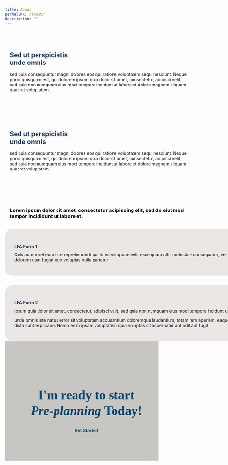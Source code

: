 ```yaml
---
title: About
permalink: /about/
description: ""
---
```

<style>
	.container{
		width: 1170px;
	margin: 0 auto;
	}
	section.bp-section .bp-container {
    padding-bottom: 0!important;
}
	container-fluid{
	width: 100%;
	}
	section.bp-section.is-small.bp-section-pagetitle {
    display: none;
}
	a.p-button.btn {
    border-color: #01436b;
    background-color: transparent;
    border-radius: 30px;
    color: #01436b;
    margin-top: 30px;
    font-weight: 600;
	text-decoration: none;
}
	.action_3 h2, .action_3 h2 i {
    line-height: 52px;
    font-size: 42px;
    font-family: 'Playfair Display';
    color: #01436b;
    margin-bottom: 30px;
}
	section.bp-section .bp-container {
    width: 100%!important;
    max-width: 100%!important;
    padding-top: 0!important;
}
	.col.is-8.is-offset-2.print-content {
    margin-left: 0;
    width: 100%;
}
		.col-3 {
    width: 25%;
    PADDING: 0 15px;
}
		.col-8 {
    width: 75%;
    PADDING: 0 15px;
}
	.col-4 {
    width: 33.33%;
    PADDING: 0 15px;
}
		.col-6 {
    width: 50%;
    PADDING: 0 15px;
}
		.col-12 {
    width: 100%;
    PADDING: 0 15px;
}
	.p-t-80 {
	padding-top: 80px;
	}
	.p-b-80{
	padding-bottom: 80px;
	}
	.u-align--center{
	text-align:center;
	}
	.about_bb {
    padding: 30px;
    background-color: #EBE7E5;
    border-radius: 25px;
}
	.about_bb h4 {
    color: #1A3554;
    font-weight: bold;
    margin-bottom: 0;
}
	.about_bb p {
    margin-top: 10px;
}.about_a_b h2 {
    color: #1A3554;
}
	.heading h3 {
    margin-bottom: 30px;
    color: #000;
}
	.m-b-30{
	margin-bottom: 30px;
	}
	.p-t-40{
	padding-top:40px;
	}
	.action_3 {
    background-color: #C8C6C3;
}
	</style>
<section class="about_ac">
    <div class="container">
      <div class="row p-t-40 p-b-80">
        <div class="col-6 about_a_b">
					<h2>Sed ut perspiciatis<br> unde omnis</h2>
					<p>sed quia consequuntur magni dolores eos qui ratione voluptatem sequi nesciunt. Neque porro quisquam est, qui dolorem ipsum quia dolor sit amet, consectetur, adipisci velit, sed quia non numquam eius modi tempora incidunt ut labore et dolore magnam aliquam quaerat voluptatem.</p>
        </div>
				<div class="col-6 about_a_b">
        </div>
      </div>
			<div class="row p-b-80">
        <div class="col-6 about_a_b">
        </div>
				<div class="col-6 about_a_b">
					<h2>Sed ut perspiciatis<br> unde omnis</h2>
					<p>sed quia consequuntur magni dolores eos qui ratione voluptatem sequi nesciunt. Neque porro quisquam est, qui dolorem ipsum quia dolor sit amet, consectetur, adipisci velit, sed quia non numquam eius modi tempora incidunt ut labore et dolore magnam aliquam quaerat voluptatem.</p>
        </div>
      </div>
			<div class="row">
				<div class="col-12 heading">
					<h3>Lorem ipsum dolor sit amet, consectetur adipiscing elit, sed do eiusmod<br> tempor incididunt ut labore et.</h3>
				</div>
			</div>
			<div class="row">
						<div style="margin-bottom:30px;" class="col-12 about_bb">
							<h4>LPA Form 1</h4>
							<p>Quis autem vel eum iure reprehenderit qui in ea voluptate velit esse quam nihil molestiae consequatur, vel illum qui <br>dolorem eum fugiat quo voluptas nulla pariatur</p>
					</div>
				</div>
			<div class="row">
				<div class="col-12 about_bb">
							<h4>LPA Form 2</h4>
							<p>ipsum quia dolor sit amet, consectetur, adipisci velit, sed quia non numquam eius modi tempora incidunt ut labore et dolore magnam aliquam quaerat voluptatem.</p>
							<p>unde omnis iste natus error sit voluptatem accusantium doloremque laudantium, totam rem aperiam, eaque ipsa quae ab illo inventore veritatis et quasi architecto beatae vitae dicta sunt explicabo. Nemo enim ipsam voluptatem quia voluptas sit aspernatur aut odit aut fugit</p>
					</div>
				</div>
    </div>
  </section>
<section style="width:100%" class="action__">
	<div style="padding-top: 90px; padding-bottom: 90px" class="container-fluid action_3">
		<div class="row">
			<div class="col-12 action3_b u-align--center">
				<h2>I'm ready to start <br><strong><i>Pre-planning</i></strong> Today!</h2>
				<a class="btn p-button" href="#">Get Started</a>
			</div>
		</div>
	</div>
</section>